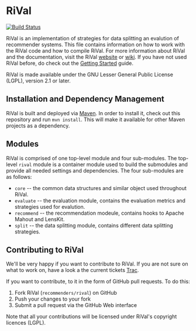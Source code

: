 # RiVal

[![Build Status](https://travis-ci.org/recommenders/rival.png?branch=master)](https://travis-ci.org/recommenders/rival)

RiVal is an implementation of strategies for data splitting an evalution of recommender systems. This file contains information on how to work with the RiVal code and how to compile RiVal.
For more information about RiVal and the documentation, visit the RiVal [website](http://rival.recommenders.net) or [wiki][].
If you have not used RiVal before, do check out the [Getting Started][] guide.

[website]: http://rival.recommenders.net
[wiki]: http://github.com/recommenders/rival/wiki/
[Getting Started]: http://github.com/recommenders/rival/wiki/GettingStarted

RiVal is made available under the GNU Lesser General Public License
(LGPL), version 2.1 or later.

## Installation and Dependency Management

RiVal is built and deployed via [Maven][]. In order to install it, check out
this repository and run `mvn install`. This will make it available for other Maven projects as a dependency. 

[Maven]: http://maven.apache.org

## Modules

RiVal is comprised of one top-level module and four sub-modules. The top-level `rival`
module is a container module used to build the submodules and provide all needed settings
and dependencies.  The four sub-modules are as follows:

* `core` -- the common data structures and similar object used throughout RiVal.
* `evaluate` -- the evaluation module, contains the evaluation metrics and strategies used for evalution.
* `recommend` -- the recommendation modeule, contains hooks to Apache Mahout and LensKit.
* `split` -- the data splitting module, contains different data splitting strategies.

## Contributing to RiVal
  
We'll be very happy if you want to contribute to RiVal. If you are not sure on what to work on, have a look a the current tickets [Trac](/../../issues/).

If you want to contribute, to it in the form of GitHub pull requests. To do this:

1. Fork RiVal (`recommenders/rival`) on GitHub
2. Push your changes to your fork
3. Submit a pull request via the GitHub Web interface

Note that all your contributions will be licensed under RiVal's copyright licences (LGPL).

